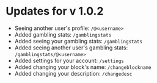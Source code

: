 # Updates for v 1.0.2

- Seeing another user's profile: `/@<username>`
- Added gambling stats: `/gamblingstats`
- Added seeing your gambling stats: `/gamblingstats`
- Added seeing another user's gambling stats: `/gamblingstats/@<username>`
- Added settings for your account: `/settings`
- Added changing your block's name: `/changeblockname`
- Added changing your description: `/changedesc`
